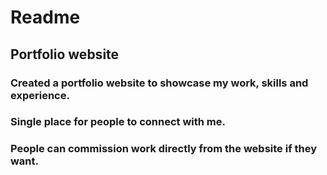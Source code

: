 # Readme

## Portfolio website
### Created a portfolio website to showcase my work, skills and experience.
### Single place for people to connect with me.
### People can commission work directly from the website if they want.

